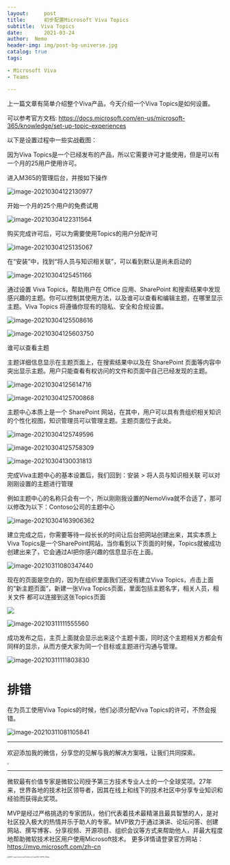 ```yaml
---
layout:     post
title:      初步配置Microsoft Viva Topics
subtitle:  Viva Topics
date:       2021-03-24
author:  Nemo
header-img: img/post-bg-universe.jpg
catalog: true
tags:

- Microsoft Viva
- Teams

---
```


上一篇文章有简单介绍整个Viva产品，今天介绍一个Viva Topics是如何设置。

可以参考官方文档: https://docs.microsoft.com/en-us/microsoft-365/knowledge/set-up-topic-experiences

以下是设置过程中一些实战截图：

因为Viva Topics是一个已经发布的产品，所以它需要许可才能使用，但是可以有一个月的25用户使用许可。

进入M365的管理后台，并按如下操作

![image-20210304122130977](https://cdn.jsdelivr.net/gh/kristofftan/kristofftan.github.io/img/image-20210304122130977.png)

开始一个月的25个用户的免费试用

![image-20210304122311564](https://cdn.jsdelivr.net/gh/kristofftan/kristofftan.github.io/img/image-20210304122311564.png)

购买完成许可后，可以为需要使用Topics的用户分配许可

![image-20210304125135067](https://cdn.jsdelivr.net/gh/kristofftan/kristofftan.github.io/img/image-20210304125135067.png)

在“安装”中，找到“将人员与知识相关联”，可以看到默认是尚未启动的

![image-20210304125451166](https://cdn.jsdelivr.net/gh/kristofftan/kristofftan.github.io/img/image-20210304125451166.png)

通过设置 ‎Viva Topics‎，帮助用户在 ‎Office‎ 应用、‎SharePoint‎  和搜索结果中发现感兴趣的主题。你可以控制其使用方法，以及谁可以查看和编辑主题，在哪里显示主题。‎Viva Topics‎  将遵循你现有的隐私、安全和合规设置。

![image-20210304125508616](https://cdn.jsdelivr.net/gh/kristofftan/kristofftan.github.io/img/image-20210304125508616.png)

![image-20210304125603750](https://cdn.jsdelivr.net/gh/kristofftan/kristofftan.github.io/img/image-20210304125603750.png)

谁可以查看主题

主题详细信息显示在主题页面上，在搜索结果中以及在 SharePoint 页面等内容中突出显示主题。用户只能查看有权访问的文件和页面中自己已经发现的主题。

![image-20210304125614716](https://cdn.jsdelivr.net/gh/kristofftan/kristofftan.github.io/img/image-20210304125614716.png)

![image-20210304125700868](https://cdn.jsdelivr.net/gh/kristofftan/kristofftan.github.io/img/image-20210304125700868.png)

主题中心本质上是一个 SharePoint 网站，在其中，用户可以具有贵组织相关知识的个性化视图，知识管理员可以管理主题。主题页面位于此处。

![image-20210304125749596](https://cdn.jsdelivr.net/gh/kristofftan/kristofftan.github.io/img/image-20210304125749596.png)



![image-20210304125758309](https://cdn.jsdelivr.net/gh/kristofftan/kristofftan.github.io/img/image-20210304125758309.png)



![image-20210304130031813](https://cdn.jsdelivr.net/gh/kristofftan/kristofftan.github.io/img/image-20210304130031813.png)

完成Viva主题中心的基本设置后，我们回到：安装 > 将人员与知识相关联 可以对刚刚设置的主题进行管理

例如主题中心的名称只会有一个，所以刚刚我设置的NemoViva就不合适了，那可以修改为以下：Contoso公司的主题中心

![image-20210304163906362](https://cdn.jsdelivr.net/gh/kristofftan/kristofftan.github.io/img/image-20210304163906362.png)

建立完成之后，你需要等待一段长长的时间让后台把网站创建出来，其实本质上Viva Topics是一个SharePoint网站，当你看到以下页面的时候，Topics就被成功创建出来了，它会通过AI把你感兴趣的信息显示在上面。

![image-20210311080347440](https://cdn.jsdelivr.net/gh/kristofftan/kristofftan.github.io/img/image-20210311080347440.png)

现在的页面是空白的，因为在组织里面我们还没有建立Viva Topics，点击上面的“新主题页面”，新建一张Viva Topics页面，里面包括主题名字，相关人员，相关文件 都可以连接到这张Topics页面

![](https://cdn.jsdelivr.net/gh/kristofftan/kristofftan.github.io/img/image-20210311111321821.png)

![image-20210311111555560](https://cdn.jsdelivr.net/gh/kristofftan/kristofftan.github.io/img/image-20210311111555560.png)

成功发布之后，主页上面就会显示出来这个主题卡面，同时这个主题相关方都会有同样的显示，从而方便大家为同一个目标或主题进行沟通与管理。

![image-20210311111803830](https://cdn.jsdelivr.net/gh/kristofftan/kristofftan.github.io/img/image-20210311111803830.png)

# 排错

在为员工使用Viva Topics的时候，他们必须分配Viva Topics的许可，不然会报错。

![image-20210311081105841](https://cdn.jsdelivr.net/gh/kristofftan/kristofftan.github.io/img/image-20210311081105841.png)

------

欢迎添加我的微信，分享您的见解与我的解决方案哦，让我们共同探索。

<img src="https://cdn.jsdelivr.net/gh/tangx007/tangx007.github.io/img/nemo-qrcode.jpg" style="zoom:25%;" />

------

微软最有价值专家是微软公司授予第三方技术专业人士的一个全球奖项。27年来，世界各地的技术社区领导者，因其在线上和线下的技术社区中分享专业知识和经验而获得此奖项。

MVP是经过严格挑选的专家团队，他们代表着技术最精湛且最具智慧的人，是对社区投入极大的热情并乐于助人的专家。MVP致力于通过演讲、论坛问答、创建网站、撰写博客、分享视频、开源项目、组织会议等方式来帮助他人，并最大程度地帮助微软技术社区用户使用Microsoft技术。
更多详情请登录官方网站：https://mvp.microsoft.com/zh-cn

<img src="https://cdn.jsdelivr.net/gh/kristofftan/kristofftan.github.io/img/MVP_Logo_Horizontal_Preferred_Cyan300_CMYK_300ppi.png" alt="MVP_Logo_Horizontal_Preferred_Cyan300_CMYK_300ppi" style="zoom: 25%;" />
